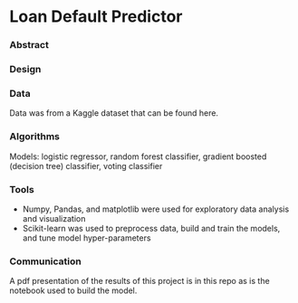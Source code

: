 # Loan Default Predictor

### Abstract


### Design


### Data
Data was from a Kaggle dataset that can be found here. 

### Algorithms
Models: logistic regressor, random forest classifier, gradient boosted (decision tree) classifier, voting classifier


### Tools
- Numpy, Pandas, and matplotlib were used for exploratory data analysis and visualization
- Scikit-learn was used to preprocess data, build and train the models, and tune model hyper-parameters

### Communication
A pdf presentation of the results of this project is in this repo as is the notebook used to build the model.
